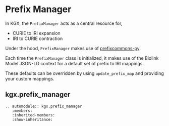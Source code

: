 # Prefix Manager

In KGX, the `PrefixManager` acts as a central resource for,
- CURIE to IRI expansion
- IRI to CURIE contraction 

Under the hood, `PrefixManager` makes use of [prefixcommons-py](https://github.com/prefixcommons/prefixcommons-py).

Each time the `PrefixManager` class is initialized, it makes use of the Biolink Model
JSON-LD context for a default set of prefix to IRI mappings. 

These defaults can be overridden by using `update_prefix_map` and providing your custom
mappings.


## kgx.prefix_manager


```{eval-rst}
.. automodule:: kgx.prefix_manager
   :members:
   :inherited-members:
   :show-inheritance:
```